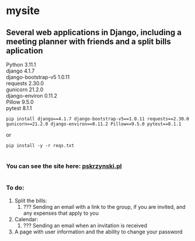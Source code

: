 # mysite
## Several web applications in Django, including a meeting planner with friends and a split bills aplication
 
Python 3.11.1  
django 4.1.7  
django-bootstrap-v5 1.0.11  
requests 2.30.0  
gunicorn 21.2.0  
django-environ 0.11.2  
Pillow 9.5.0  
pytest 8.1.1
```
pip install django==4.1.7 django-bootstrap-v5==1.0.11 requests==2.30.0 gunicorn==21.2.0 django-environ==0.11.2 Pillow==9.5.0 pytest==8.1.1  
```
or
```
pip install -y -r reqs.txt 
```
#
### You can see the site here: <a href="https://www.pskrzynski.pl/" target="_blank">pskrzynski.pl</a>

#
### To do:  
1. Split the bills:
    1. ??? Sending an email with a link to the group, if you are invited, and any expenses that apply to you
1. Calendar:
    1. ??? Sending an email when an invitation is received
1. A page with user information and the ability to change your password